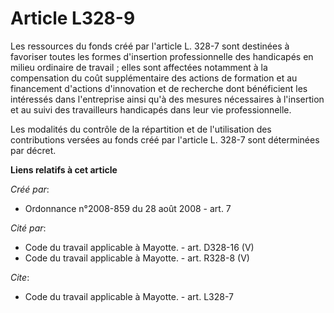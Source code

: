 # Article L328-9

Les ressources du fonds créé par l'article L. 328-7 sont destinées à favoriser toutes les formes d'insertion professionnelle
des handicapés en milieu ordinaire de travail ; elles sont affectées notamment à la compensation du coût supplémentaire des
actions de formation et au financement d'actions d'innovation et de recherche dont bénéficient les intéressés dans
l'entreprise ainsi qu'à des mesures nécessaires à l'insertion et au suivi des travailleurs handicapés dans leur vie
professionnelle. 

Les modalités du contrôle de la répartition et de l'utilisation des contributions versées au fonds créé par l'article L.
328-7 sont déterminées par décret.

**Liens relatifs à cet article**

_Créé par_:

  - Ordonnance n°2008-859 du 28 août 2008 - art. 7

_Cité par_:

  - Code du travail applicable à Mayotte. - art. D328-16 (V)
  - Code du travail applicable à Mayotte. - art. R328-8 (V)

_Cite_:

  - Code du travail applicable à Mayotte. - art. L328-7
